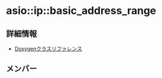 # asio::ip::basic_address_range



## 詳細情報

- [Doxygenクラスリファレンス](https://lang-ship.com/reference/ESP32/latest/classasio_1_1ip_1_1basic__address__range.html)

## メンバー


